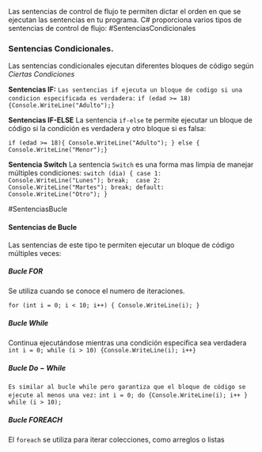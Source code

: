 Las sentencias de control de flujo te permiten dictar el orden en que se ejecutan las sentencias en tu programa. C# proporciona varios tipos de sentencias de control de flujo:
#SentenciasCondicionales
### Sentencias Condicionales.
Las sentencias condicionales ejecutan diferentes bloques de código según _Ciertas Condiciones_

__Sentencias IF:__
`Las sentencias if ejecuta un bloque de codigo si una condicion especificada es verdadera:`
	`if (edad >= 18) {Console.WriteLine("Adulto");}`

__Sentencias IF-ELSE__
La sentencia `if-else` te permite ejecutar un bloque de código si la condición es verdadera y otro bloque si es falsa:

`if (edad >= 18){ Console.WriteLine("Adulto"); } else { Console.WriteLine("Menor");}`

__Sentencia Switch__
La sentencia `Switch` es una forma mas limpia de manejar múltiples condiciones:
`switch (dia)
	{ case 1: Console.WriteLine("Lunes"); break; 
		case 2: Console.WriteLine("Martes"); break;
			 default: Console.WriteLine("Otro"); }`


#SentenciasBucle

#### Sentencias de Bucle
Las sentencias de este tipo te permiten ejecutar un bloque de código múltiples veces:

##### ___Bucle FOR___
Se utiliza cuando se conoce el numero de iteraciones.

``for (int i = 0; i < 10; i++) { Console.WriteLine(i); }``

##### ___Bucle While___
Continua ejecutándose mientras una condición especifica sea verdadera
`int i = 0; while (i > 10) {Console.WriteLine(i); i++}`

##### ___Bucle $Do-While$___
``Es similar al bucle while pero garantiza que el bloque de código se ejecute al menos una vez:``
`int i = 0; do {Console.WriteLine(i); i++ } while (i > 10);`

##### ___Bucle___ $FOREACH$
El ``foreach`` se utiliza para iterar colecciones, como arreglos o listas


